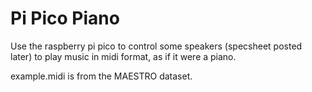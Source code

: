 # Pi Pico Piano

Use the raspberry pi pico to control some speakers (specsheet posted later) to play music in midi format, as if it were a piano.

example.midi is from the MAESTRO dataset.